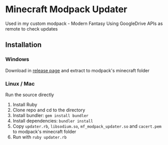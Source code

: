 # Minecraft Modpack Updater
Used in my custom modpack - Modern Fantasy
Using GoogleDrive APIs as remote to check updates

## Installation
### Windows
Download in [release page](https://github.com/ken1882/minecraft-modpack-updater/releases/download/1.0.0/release.zip) and extract to modpack's minecraft folder

### Linux / Mac
Run the source directly
1. Install Ruby
2. Clone repo and cd to the directory
3. Install bundler: `gem install bundler`
4. Install dependencies: `bundler install`
5. Copy `updater.rb`, `libsodium.so`, `mf_modpack_updater.so` and `cacert.pem` to modpack's minecraft folder
6. Run with `ruby updater.rb`
